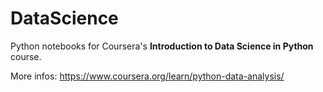 # DataScience
Python notebooks for Coursera's **Introduction to Data Science in Python** course.

More infos: https://www.coursera.org/learn/python-data-analysis/
